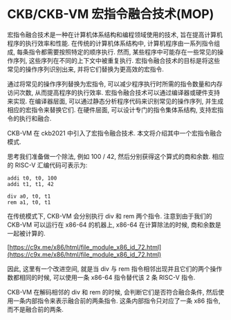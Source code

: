 # CKB/CKB-VM 宏指令融合技术(MOP)

宏指令融合技术是一种在计算机体系结构和编程领域使用的技术, 旨在提高计算机程序的执行效率和性能. 在传统的计算机体系结构中, 计算机程序由一系列指令组成, 每条指令都需要按照特定的顺序执行. 然而, 某些程序中可能存在一些常见的操作序列, 这些序列在不同的上下文中被重复执行. 宏指令融合技术的目标是将这些常见的操作序列识别出来, 并将它们替换为更高效的宏指令.

通过将常见的操作序列替换为宏指令, 可以减少程序执行时所需的指令数量和内存访问次数, 从而提高程序的执行效率. 宏指令融合技术可以通过编译器或硬件支持来实现. 在编译器层面, 可以通过静态分析程序代码来识别常见的操作序列, 并生成相应的宏指令来替换它们. 在硬件层面, 可以设计专门的指令集体系结构, 支持宏指令的执行和融合.

CKB-VM 在 ckb2021 中引入了宏指令融合技术. 本文将介绍其中一个宏指令融合模式.

思考我们准备做一个除法, 例如 100 / 42, 然后分别获得这个算式的商和余数. 相应的 RISC-V 汇编代码可表示为:

```text
addi t0, t0, 100
addi t1, t1, 42

div a0, t0, t1
rem a1, t0, t1
```

在传统模式下, CKB-VM 会分别执行 div 和 rem 两个指令. 注意到由于我们的 CKB-VM 可以运行在 x86-64 的机器上, x86-64 在计算除法的时候, 商和余数是一起被计算的.

[https://c9x.me/x86/html/file_module_x86_id_72.html](https://c9x.me/x86/html/file_module_x86_id_72.html)

因此, 这里有一个改进空间, 就是当 div 与 rem 指令相邻出现并且它们的两个操作数都相同的时候, 可以使用一条 x86-64 指令替代该 2 条 RISC-V 指令.

CKB-VM 在解码相邻的 div 和 rem 的时候, 会判断它们是否符合融合条件, 然后使用一条内部指令来表示融合前的两条指令. 这条内部指令只对应了一条 x86 指令, 而不是融合前的两条.
